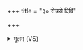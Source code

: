 +++
title = "३० रोचसे दिवि"

+++
<details><summary>मूलम् (VS)</summary>

रोच॑से दि॒वि रोच॑से अ॒न्तरि॑क्षे॒ पत॑ङ्ग पृथि॒व्यां रो॑चसे॒ रोच॑से अ॒प्स्वन्तः। उ॒भा स॑मु॒द्रौ रुच्या॒ व्या᳡पिथ दे॒वो दे॑वासि महि॒षः स्व॒र्जित् ॥
</details>